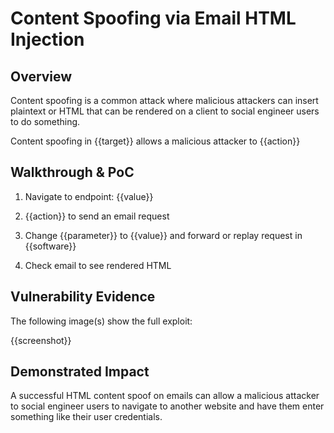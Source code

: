 # Content Spoofing via Email HTML Injection

## Overview
<!--
**Please replace text in each section below**

WAF Bypass via Direct Server Access

Resources:

- <https://www.owasp.org/index.php?title=OWASP_Periodic_Table_of_Vulnerabilities_-_Brute_Force_(Generic)_/_Insufficient_Anti-automation&setlang=en>
- <http://projects.webappsec.org/w/page/13246938/Insufficient%20Anti-automation>
-->

Content spoofing is a common attack where malicious attackers can insert plaintext or HTML that can be rendered on a client to social engineer users to do something.

Content spoofing in {{target}} allows a malicious attacker to {{action}}

## Walkthrough & PoC
<!--
Provide a step-by-step walkthrough on how to access the vulnerable injection point, and how to exploit the vulnerability.
Adding a dot-pointed walkthrough with relevant screenshots will speed triage time and result in faster rewards!

Example:

1. Browse to the URL <https://111.111.111.111>
1. Click through the certificate error
1. You will see from the HTTP title that this the IP Address for <https://secure.inscope.com> 
-->

1. Navigate to endpoint: {{value}}

1. {{action}} to send an email request

1. Change {{parameter}} to {{value}} and forward or replay request in {{software}}

1. Check email to see rendered HTML

## Vulnerability Evidence
<!--
Your submission MUST include evidence of the vulnerability and not be theoretical in nature.

This can be using a screenshot of both pages side by side with the address bar in the screenshot, or if the domain is not protecting its IP Address, a DIG showing the record for the domain and IP Address.
-->

The following image(s) show the full exploit:

{{screenshot}}

## Demonstrated Impact
<!--
A WAF Bypass allows an attacker to bypass existing Web Application Firewall protections, leaving the web service open to attacks against the web service.
--> 

A successful HTML content spoof on emails can allow a malicious attacker to social engineer users to navigate to another website and have them enter something like their user credentials.
